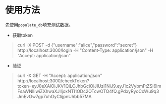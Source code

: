 # 使用方法
先使用`populate_db`填充测试数据。

- 获取token
> curl -X POST -d {\"username\":\"alice\",\"password\":\"secret\"} http://localhost:3000/login -H "Content-Type: application/json" -H "Accept: application/json"

- 验证
> curl -X GET -H "Accept: application/json" http://localhost:3000/checkToken?token=eyJ0eXAiOiJKV1QiLCJhbGciOiJIUzI1NiJ9.eyJ1c2VybmFtZSI6ImFsaWNlIiwiZXhwaXJlIjoxNTI1ODc2OTcwOTQ4fQ.gPdxyRyoCxWu9q3JmEvOw7gp7uhOyCtijpnUhbb57MA
